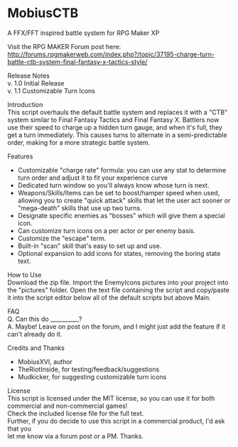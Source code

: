 ﻿# MobiusCTB
A FFX/FFT inspired battle system for RPG Maker XP

Visit the RPG MAKER Forum post here:  
http://forums.rpgmakerweb.com/index.php?/topic/37195-charge-turn-battle-ctb-system-final-fantasy-x-tactics-style/
 
Release Notes  
v. 1.0    Initial Release  
v. 1.1    Customizable Turn Icons  
 
Introduction  
This script overhauls the default battle system and replaces it with a "CTB" system similar to Final Fantasy Tactics and Final Fantasy X. 
Battlers now use their speed to charge up a hidden turn gauge, and when it's full, they get a turn immediately. 
This causes turns to alternate in a semi-predictable order, making for a more strategic battle system. 
 
Features  
- Customizable "charge rate" formula: you can use any stat to determine turn order and adjust it to fit your experience curve 
- Dedicated turn window so you'll always know whose turn is next. 
- Weapons/Skills/Items can be set to boost/hamper speed when used, allowing you to create "quick attack" skills that let the user act sooner or "mega-death" skills that use up two turns. 
- Designate specific enemies as "bosses" which will give them a special icon. 
- Can customize turn icons on a per actor or per enemy basis. 
- Customize the "escape" term. 
- Built-in "scan" skill that's easy to set up and use. 
- Optional expansion to add icons for states, removing the boring state text. 
 
How to Use  
Download the zip file. Import the EnemyIcons pictures into your project into the "pictures" folder. 
Open the text file containing the script and copy/paste it into the script editor below all of the default scripts but above Main. 
 
FAQ  
Q. Can this do __________?  
A. Maybe! Leave on post on the forum, and I might just add the feature if it can't already do it. 
  
Credits and Thanks  
- MobiusXVI, author  
- TheRiotInside, for testing/feedback/suggestions  
- Mudkicker, for suggesting customizable turn icons  
 
License  
This script is licensed under the MIT license, so you can use it for both commercial and non-commercial games!  
Check the included license file for the full text.  
Further, if you do decide to use this script in a commercial product, I'd ask that you   
let me know via a forum post or a PM. Thanks.  
